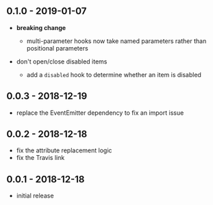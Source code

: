 ## 0.1.0 - 2019-01-07

- **breaking change**
    - multi-parameter hooks now take named parameters rather than positional parameters

- don't open/close disabled items
    - add a `disabled` hook to determine whether an item is disabled

## 0.0.3 - 2018-12-19

- replace the EventEmitter dependency to fix an import issue

## 0.0.2 - 2018-12-18

- fix the attribute replacement logic
- fix the Travis link

## 0.0.1 - 2018-12-18

- initial release
